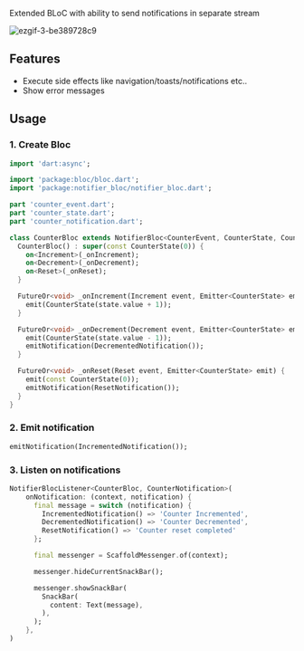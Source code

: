 
Extended BLoC with ability to send notifications in separate stream

![ezgif-3-be389728c9](https://github.com/s-deer/notifier_bloc/assets/43626481/aa14c740-672e-4724-9513-6ad3a5e819d5)

## Features
- Execute side effects like navigation/toasts/notifications etc..
- Show error messages

## Usage

### 1. Create Bloc 

```dart
import 'dart:async';

import 'package:bloc/bloc.dart';
import 'package:notifier_bloc/notifier_bloc.dart';

part 'counter_event.dart';
part 'counter_state.dart';
part 'counter_notification.dart';

class CounterBloc extends NotifierBloc<CounterEvent, CounterState, CounterNotification> {
  CounterBloc() : super(const CounterState(0)) {
    on<Increment>(_onIncrement);
    on<Decrement>(_onDecrement);
    on<Reset>(_onReset);
  }

  FutureOr<void> _onIncrement(Increment event, Emitter<CounterState> emit) {
    emit(CounterState(state.value + 1));
  }

  FutureOr<void> _onDecrement(Decrement event, Emitter<CounterState> emit) {
    emit(CounterState(state.value - 1));
    emitNotification(DecrementedNotification());
  }

  FutureOr<void> _onReset(Reset event, Emitter<CounterState> emit) {
    emit(const CounterState(0));
    emitNotification(ResetNotification());
  }
}

```

### 2. Emit notification

```dart
emitNotification(IncrementedNotification());
```


### 3. Listen on notifications

```dart
NotifierBlocListener<CounterBloc, CounterNotification>(
    onNotification: (context, notification) {
      final message = switch (notification) {
        IncrementedNotification() => 'Counter Incremented',
        DecrementedNotification() => 'Counter Decremented',
        ResetNotification() => 'Counter reset completed'
      };

      final messenger = ScaffoldMessenger.of(context);

      messenger.hideCurrentSnackBar();

      messenger.showSnackBar(
        SnackBar(
          content: Text(message),
        ),
      );
    },
)
```

